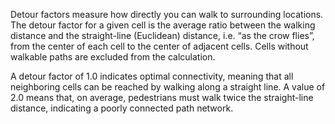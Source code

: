 Detour factors measure how directly you can walk to surrounding locations. The detour factor for a given cell is the average ratio between the walking distance and the straight-line (Euclidean) distance, i.e. “as the crow flies”, from the center of each cell to the center of adjacent cells. Cells without walkable paths are excluded from the calculation.

A detour factor of 1.0 indicates optimal connectivity, meaning that all neighboring cells can be reached by walking along a straight line. A value of 2.0 means that, on average, pedestrians must walk twice the straight-line distance, indicating a poorly connected path network.